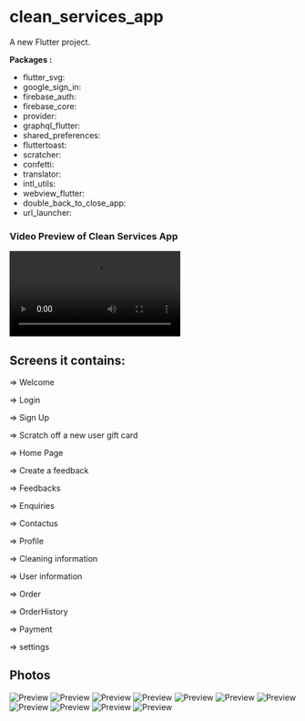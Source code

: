 # clean_services_app

A new Flutter project.


**Packages :**

- flutter_svg:
- google_sign_in:
- firebase_auth: 
- firebase_core: 
- provider:
- graphql_flutter: 
- shared_preferences: 
- fluttertoast: 
- scratcher: 
- confetti: 
- translator:
- intl_utils:
- webview_flutter: 
- double_back_to_close_app:
- url_launcher:       

### Video Preview of Clean Services App

![Preview](https://github.com/AhmedZein1996/cleaning-services-app/blob/main/cleaining%20_app.mp4)

## Screens it contains:

=> Welcome

=> Login

=> Sign Up

=> Scratch off a new user gift card

=> Home Page

=> Create a feedback

=> Feedbacks

=> Enquiries

=>  Contactus

=> Profile

=> Cleaning information

=> User information

=> Order

=> OrderHistory

=> Payment

=> settings

## Photos
![Preview](/login.jpg)
![Preview](home.jpg)
![Preview](cleaning_info.jpg)
![Preview](user_info.jpg)
![Preview](more_user_info.jpg)
![Preview](order.jpg)
![Preview](oederlist.jpg)
![Preview](profile.jpg)
![Preview](feedback.jpg)
![Preview](enquires.jpg)
![Preview](contactus.jpg)



